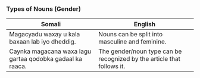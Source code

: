 ### Types of Nouns (Gender)

| **Somali**                                                                                  | **English**                                                                                   |
|--------------------------------------------------------------------------------------------------|-----------------------------------------------------------------------------------------------|
| Magacyadu waxay u kala baxaan lab iyo dheddig.                                                   | Nouns can be split into masculine and feminine.                                               |
| Caynka magacana waxa lagu gartaa qodobka gadaal ka raaca.                                        | The gender/noun type can be recognized by the article that follows it.                        |

